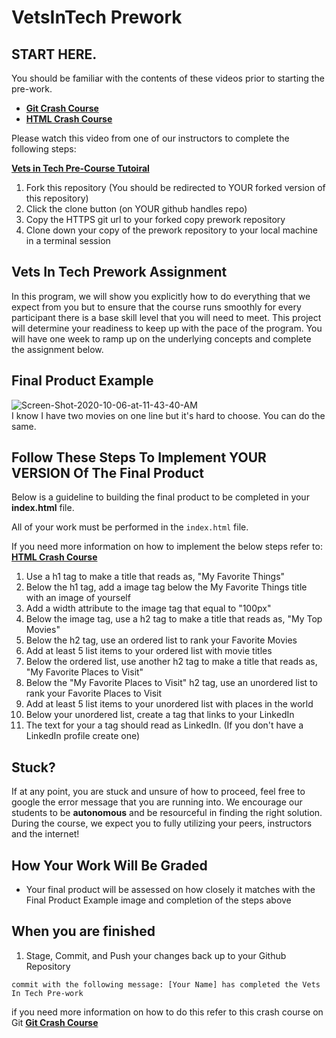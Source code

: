 # VetsInTech Prework

## START HERE.

You should be familiar with the contents of these videos prior to starting the pre-work.

- **[Git Crash Course](https://www.youtube.com/watch?v=SWYqp7iY_Tc&feature=emb_logo)**
- **[HTML Crash Course](https://www.youtube.com/watch?v=UB1O30fR-EE)**

Please watch this video from one of our instructors to complete the following steps:

**[Vets in Tech Pre-Course Tutoiral](https://youtu.be/CQi9lYXStk8)**

1. Fork this repository (You should be redirected to YOUR forked version of this repository)
2. Click the clone button (on YOUR github handles repo)
3. Copy the HTTPS git url to your forked copy prework repository
4. Clone down your copy of the prework repository to your local machine in a terminal session

## Vets In Tech Prework Assignment

In this program, we will show you explicitly how to do everything that we expect from you but to ensure that the course runs smoothly for every participant
there is a base skill level that you will need to meet. This project will determine your readiness to keep up with the pace of the program.
You will have one week to ramp up on the underlying concepts and complete the assignment below.

## Final Product Example

<img src="https://i.ibb.co/KG8NJMX/Screen-Shot-2020-10-06-at-11-43-40-AM.png" alt="Screen-Shot-2020-10-06-at-11-43-40-AM" border="0">

<br> 
I know I have two movies on one line but it's hard to choose. You can do the same.

## Follow These Steps To Implement YOUR VERSION Of The Final Product

Below is a guideline to building the final product to be completed in your **index.html** file.

All of your work must be performed in the `index.html` file.

If you need more information on how to implement the below steps refer to: **[HTML Crash Course](https://www.youtube.com/watch?v=UB1O30fR-EE)**

1. Use a h1 tag to make a title that reads as, "My Favorite Things"
2. Below the h1 tag, add a image tag below the My Favorite Things title with an image of yourself
3. Add a width attribute to the image tag that equal to "100px"
4. Below the image tag, use a h2 tag to make a title that reads as, "My Top Movies"
5. Below the h2 tag, use an ordered list to rank your Favorite Movies
6. Add at least 5 list items to your ordered list with movie titles
7. Below the ordered list, use another h2 tag to make a title that reads as, "My Favorite Places to Visit"
8. Below the "My Favorite Places to Visit" h2 tag, use an unordered list to rank your Favorite Places to Visit
9. Add at least 5 list items to your unordered list with places in the world
10. Below your unordered list, create a tag that links to your LinkedIn
11. The text for your a tag should read as LinkedIn. (If you don't have a LinkedIn profile create one)

## Stuck?

If at any point, you are stuck and unsure of how to proceed, feel free to google the error message that you are running into. We encourage our students to be **autonomous** and be resourceful in finding the right solution. During the course, we expect you to fully utilizing your peers, instructors and the internet!

## How Your Work Will Be Graded

- Your final product will be assessed on how closely it matches with the Final Product Example image and completion
  of the steps above

## When you are finished

1. Stage, Commit, and Push your changes back up to your Github Repository

```git
commit with the following message: [Your Name] has completed the Vets In Tech Pre-work
```

if you need more information on how to do this refer to this crash course on Git **[Git Crash Course](https://www.youtube.com/watch?v=SWYqp7iY_Tc&feature=emb_logo)**

